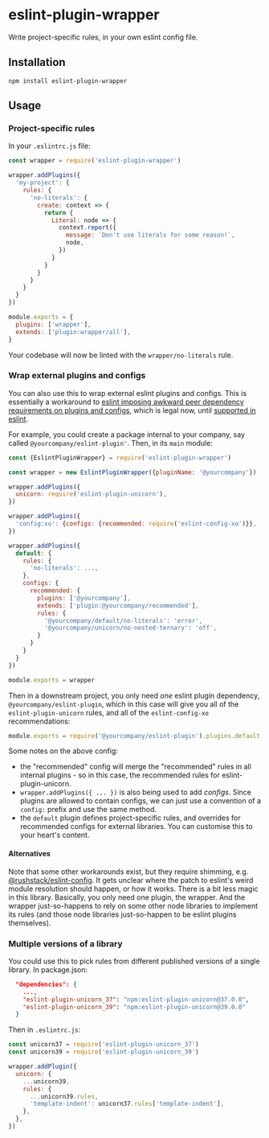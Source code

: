# eslint-plugin-wrapper

Write project-specific rules, in your own eslint config file.

## Installation

```
npm install eslint-plugin-wrapper
```

## Usage

### Project-specific rules

In your `.eslintrc.js` file:

```js
const wrapper = require('eslint-plugin-wrapper')

wrapper.addPlugins({
  'my-project': {
    rules: {
      'no-literals': {
        create: context => {
          return {
            Literal: node => {
              context.report({
                message: `Don't use literals for some reason!`,
                node,
              })
            }
          }
        }
      }
    }
  }
})

module.exports = {
  plugins: ['wrapper'],
  extends: ['plugin:wrapper/all'],
}
```

Your codebase will now be linted with the `wrapper/no-literals` rule.

### Wrap external plugins and configs

You can also use this to wrap external eslint plugins and configs. This is essentially a workaround to [eslint imposing awkward peer dependency requirements on plugins and configs](https://github.com/eslint/eslint/issues/3458), which is legal now, until [supported in eslint](https://github.com/eslint/eslint/issues/13481).

For example, you could create a package internal to your company, say called `@yourcompany/eslint-plugin'`. Then, in its `main` module:

```js
const {EslintPluginWrapper} = require('eslint-plugin-wrapper')

const wrapper = new EslintPluginWrapper({pluginName: '@yourcompany'})

wrapper.addPlugins({
  unicorn: require('eslint-plugin-unicorn'),
})

wrapper.addPlugins({
  'config:xo': {configs: {recommended: require('eslint-config-xo')}},
})

wrapper.addPlugins({
  default: {
    rules: {
      'no-literals': ...,
    },
    configs: {
      recommended: {
        plugins: ['@yourcompany'],
        extends: ['plugin:@yourcompany/recommended'],
        rules: {
          '@yourcompany/default/no-literals': 'error',
          '@yourcompany/unicorn/no-nested-ternary': 'off',
        }
      }
    }
  }
})

module.exports = wrapper
```

Then in a downstream project, you only need _one_ eslint plugin dependency, `@yourcompany/eslint-plugin`, which in this case will give you all of the `eslint-plugin-unicorn` rules, and all of the `eslint-config-xo` recommendations:

```js
module.exports = require('@yourcompany/eslint-plugin').plugins.default.configs.recommended
```

Some notes on the above config:

- the "recommended" config will merge the "recommended" rules in all internal plugins - so in this case, the recommended rules for eslint-plugin-unicorn.
- `wrapper.addPlugins({ ... })` is also being used to add _configs_. Since plugins are allowed to contain configs, we can just use a convention of a `config:` prefix and use the same method.
- the `default` plugin defines project-specific rules, and overrides for recommended configs for external libraries. You can customise this to your heart's content.

#### Alternatives

Note that some other workarounds exist, but they require shimming, e.g. [@rushstack/eslint-config](https://www.npmjs.com/package/@rushstack/eslint-config). It gets unclear where the patch to eslint's weird module resolution should happen, or how it works. There is a bit less magic in this library. Basically, you only need one plugin, the wrapper. And the wrapper just-so-happens to rely on some other node libraries to implement its rules (and those node libraries just-so-happen to be eslint plugins themselves).

### Multiple versions of a library

You could use this to pick rules from different published versions of a single library. In package.json:

```json
  "dependencies": {
    ...,
    "eslint-plugin-unicorn_37": "npm:eslint-plugin-unicorn@37.0.0",
    "eslint-plugin-unicorn_39": "npm:eslint-plugin-unicorn@39.0.0"
  }
```

Then in `.eslintrc.js`:

```js
const unicorn37 = require('eslint-plugin-unicorn_37')
const unicorn39 = require('eslint-plugin-unicorn_39')

wrapper.addPlugin({
  unicorn: {
    ...unicorn39,
    rules: {
      ...unicorn39.rules,
      'template-indent': unicorn37.rules['template-indent'],
    },
  },
})
```
